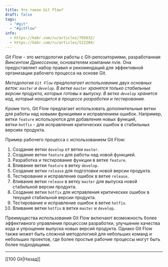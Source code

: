 ```yaml
---
title: Что такое Git Flow?
draft: false
tags:
  - "#git"
  - "#gitFlow"
info:
  - https://habr.com/ru/articles/705032/
  - https://habr.com/ru/articles/522204/
---
```

_Git Flow_ - это методология работы с Git-репозиториями, разработанная _Винсентом Дриессеном_, основателем компании nvie. Она предоставляет набор правил и рекомендаций для эффективной организации рабочего процесса на основе Git.

_Методология `Git Flow` предполагает использование двух основных веток: `master` и `develop`. В ветке `master` хранятся только стабильные версии продукта, которые готовы к выпуску. В ветке `develop` хранится код, который находится в процессе разработки и тестирования._

Кроме того, Git Flow предлагает использовать дополнительные ветки для работы над новыми функциями и исправлением ошибок. Например, ветки `feature` используются для добавления новых функций, ветки `hotfix` - для исправления критических ошибок в стабильных версиях продукта.

Пример рабочего процесса с использованием Git Flow:

1. Создание ветки `develop` от ветки `master`.
2. Создание ветки `feature` для работы над новой функцией.
3. Разработка и тестирование функции в ветке `feature`.
4. Вливание ветки `feature` в ветку `develop`.
5. Создание ветки `release` для подготовки новой версии продукта.
6. Тестирование и исправление ошибок в ветке `release`.
7. Вливание ветки `release` в ветку `master` для выпуска новой стабильной версии продукта.
8. Создание ветки `hotfix` для исправления критических ошибок в текущей стабильной версии продукта.
9. Тестирование и исправление ошибок в ветке `hotfix`.
10. Вливание ветки `hotfix` в ветки `master` и `develop`.

Преимущества использования Git Flow включают возможность более эффективного управления процессом разработки, улучшение качества кода и упрощение выпуска новых версий продукта. Однако Git Flow также может быть сложной методологией для небольших команд и небольших проектов, где более простые рабочие процессы могут быть более подходящими.

---

[[100 Git|Назад]]